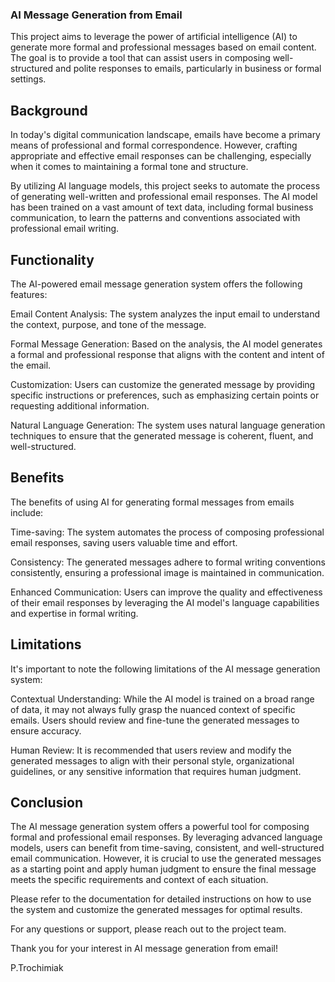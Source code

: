 ### AI Message Generation from Email
This project aims to leverage the power of artificial intelligence (AI) to generate more formal and professional messages based on email content. The goal is to provide a tool that can assist users in composing well-structured and polite responses to emails, particularly in business or formal settings.

## Background
In today's digital communication landscape, emails have become a primary means of professional and formal correspondence. However, crafting appropriate and effective email responses can be challenging, especially when it comes to maintaining a formal tone and structure.

By utilizing AI language models, this project seeks to automate the process of generating well-written and professional email responses. The AI model has been trained on a vast amount of text data, including formal business communication, to learn the patterns and conventions associated with professional email writing.

## Functionality
The AI-powered email message generation system offers the following features:

Email Content Analysis: The system analyzes the input email to understand the context, purpose, and tone of the message.

Formal Message Generation: Based on the analysis, the AI model generates a formal and professional response that aligns with the content and intent of the email.

Customization: Users can customize the generated message by providing specific instructions or preferences, such as emphasizing certain points or requesting additional information.

Natural Language Generation: The system uses natural language generation techniques to ensure that the generated message is coherent, fluent, and well-structured.

## Benefits
The benefits of using AI for generating formal messages from emails include:

Time-saving: The system automates the process of composing professional email responses, saving users valuable time and effort.

Consistency: The generated messages adhere to formal writing conventions consistently, ensuring a professional image is maintained in communication.

Enhanced Communication: Users can improve the quality and effectiveness of their email responses by leveraging the AI model's language capabilities and expertise in formal writing.

## Limitations
It's important to note the following limitations of the AI message generation system:

Contextual Understanding: While the AI model is trained on a broad range of data, it may not always fully grasp the nuanced context of specific emails. Users should review and fine-tune the generated messages to ensure accuracy.

Human Review: It is recommended that users review and modify the generated messages to align with their personal style, organizational guidelines, or any sensitive information that requires human judgment.

## Conclusion
The AI message generation system offers a powerful tool for composing formal and professional email responses. By leveraging advanced language models, users can benefit from time-saving, consistent, and well-structured email communication. However, it is crucial to use the generated messages as a starting point and apply human judgment to ensure the final message meets the specific requirements and context of each situation.

Please refer to the documentation for detailed instructions on how to use the system and customize the generated messages for optimal results.

For any questions or support, please reach out to the project team.

Thank you for your interest in AI message generation from email!

P.Trochimiak